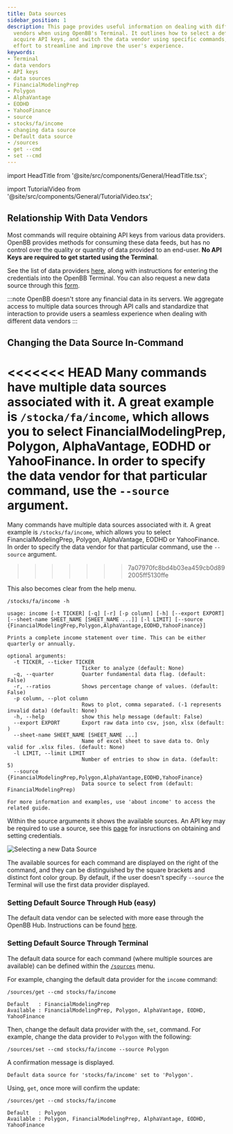 ```yaml
---
title: Data sources
sidebar_position: 1
description: This page provides useful information on dealing with different data
  vendors when using OpenBB's Terminal. It outlines how to select a default data source,
  acquire API keys, and switch the data vendor using specific commands, all in an
  effort to streamline and improve the user's experience.
keywords:
- Terminal
- data vendors
- API keys
- data sources
- FinancialModelingPrep
- Polygon
- AlphaVantage
- EODHD
- YahooFinance
- source
- stocks/fa/income
- changing data source
- Default data source
- /sources
- get --cmd
- set --cmd
---
```


import HeadTitle from '@site/src/components/General/HeadTitle.tsx';

<HeadTitle title="Data sources - Data - Usage | OpenBB Terminal Docs" />

import TutorialVideo from '@site/src/components/General/TutorialVideo.tsx';

<TutorialVideo
  youtubeLink="https://www.youtube.com/embed/cvSwG96Yf4o?si=oswcJYUH51F206Hu"
  videoLegend="Short video on where the data comes from"
/>

## Relationship With Data Vendors

Most commands will require obtaining API keys from various data providers. OpenBB provides methods for consuming these data feeds, but has no control over the quality or quantity of data provided to an end-user. **No API Keys are required to get started using the Terminal**.

See the list of data providers [here](/terminal/usage/data/api-keys), along with instructions for entering the credentials into the OpenBB Terminal. You can also request a new data source through this [form](https://openbb.co/request-a-feature).

:::note
OpenBB doesn't store any financial data in its servers. We aggregate access to multiple data sources through API calls and standardize that interaction to provide users a seamless experience when dealing with different data vendors
:::

## Changing the Data Source In-Command

<<<<<<< HEAD
Many commands have multiple data sources associated with it. A great example is `/stocka/fa/income`, which allows you to select FinancialModelingPrep, Polygon, AlphaVantage, EODHD or YahooFinance. In order to specify the data vendor for that particular command, use the `--source` argument.
=======
Many commands have multiple data sources associated with it. A great example is `/stocks/fa/income`, which allows you to select FinancialModelingPrep, Polygon, AlphaVantage, EODHD or YahooFinance. In order to specify the data vendor for that particular command, use the `--source` argument.
>>>>>>> 7a07970fc8bd4b03ea459cb0d892005ff5130ffe

This also becomes clear from the help menu.

```console
/stocks/fa/income -h
```

```console
usage: income [-t TICKER] [-q] [-r] [-p column] [-h] [--export EXPORT] [--sheet-name SHEET_NAME [SHEET_NAME ...]] [-l LIMIT] [--source {FinancialModelingPrep,Polygon,AlphaVantage,EODHD,YahooFinance}]

Prints a complete income statement over time. This can be either quarterly or annually.

optional arguments:
  -t TICKER, --ticker TICKER
                        Ticker to analyze (default: None)
  -q, --quarter         Quarter fundamental data flag. (default: False)
  -r, --ratios          Shows percentage change of values. (default: False)
  -p column, --plot column
                        Rows to plot, comma separated. (-1 represents invalid data) (default: None)
  -h, --help            show this help message (default: False)
  --export EXPORT       Export raw data into csv, json, xlsx (default: )
  --sheet-name SHEET_NAME [SHEET_NAME ...]
                        Name of excel sheet to save data to. Only valid for .xlsx files. (default: None)
  -l LIMIT, --limit LIMIT
                        Number of entries to show in data. (default: 5)
  --source {FinancialModelingPrep,Polygon,AlphaVantage,EODHD,YahooFinance}
                        Data source to select from (default: FinancialModelingPrep)

For more information and examples, use 'about income' to access the related guide.
```

Within the source arguments it shows the available sources. An API key may be required to use a source, see this [page](/terminal/usage/data/api-keys) for insructions on obtaining and setting credentials.

![Selecting a new Data Source](https://user-images.githubusercontent.com/85772166/233730763-54fd6400-f3ad-44a0-9c73-254d91ac2085.png)

The available sources for each command are displayed on the right of the command, and they can be distinguished by the square brackets and distinct font color group. By default, if the user doesn't specify `--source` the Terminal will use the first data provider displayed.

### Setting Default Source Through Hub (easy)

The default data vendor can be selected with more ease through the OpenBB Hub. Instructions can be found [here](/terminal/usage/hub).

### Setting Default Source Through Terminal

The default data source for each command (where multiple sources are available) can be defined within the [`/sources`](/terminal/usage/data/data-sources) menu.

For example, changing the default data provider for the `income` command:

```console
/sources/get --cmd stocks/fa/income
```

```conole
Default   : FinancialModelingPrep
Available : FinancialModelingPrep, Polygon, AlphaVantage, EODHD, YahooFinance
```

Then, change the default data provider with the, `set`, command. For example, change the data provider to `Polygon` with
the following:

```console
/sources/set --cmd stocks/fa/income --source Polygon
```

A confirmation message is displayed.

```console
Default data source for 'stocks/fa/income' set to 'Polygon'.
```

Using, `get`, once more will confirm the update:

```console
/sources/get --cmd stocks/fa/income
```

```console
Default   : Polygon
Available : Polygon, FinancialModelingPrep, AlphaVantage, EODHD, YahooFinance
```
